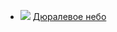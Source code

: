 * ![](/books/sf_humor/Сергей%20Лукьяненко/Дюралевое%20небо.jpg) [Дюралевое небо](/books/sf_humor/Сергей%20Лукьяненко/Дюралевое%20небо)